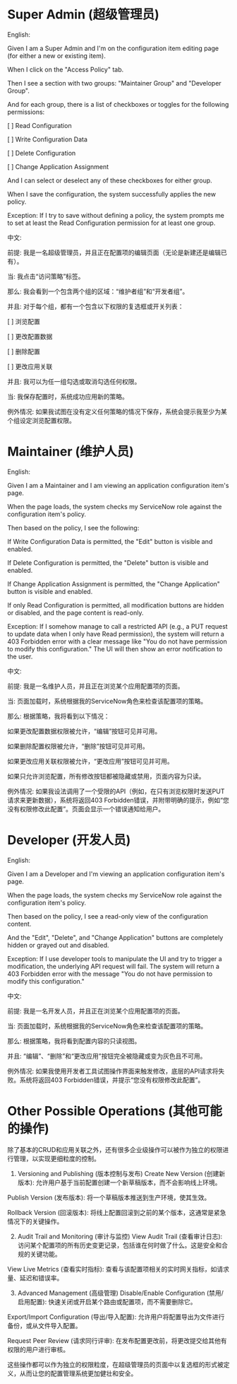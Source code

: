 # Super Admin (超级管理员)

English:

Given I am a Super Admin and I'm on the configuration item editing page (for either a new or existing item).

When I click on the "Access Policy" tab.

Then I see a section with two groups: "Maintainer Group" and "Developer Group".

And for each group, there is a list of checkboxes or toggles for the following permissions:

[ ] Read Configuration

[ ] Write Configuration Data

[ ] Delete Configuration

[ ] Change Application Assignment

And I can select or deselect any of these checkboxes for either group.

When I save the configuration, the system successfully applies the new policy.

Exception: If I try to save without defining a policy, the system prompts me to set at least the Read Configuration permission for at least one group.

中文:

前提: 我是一名超级管理员，并且正在配置项的编辑页面（无论是新建还是编辑已有）。

当: 我点击“访问策略”标签。

那么: 我会看到一个包含两个组的区域：“维护者组”和“开发者组”。

并且: 对于每个组，都有一个包含以下权限的复选框或开关列表：

[ ] 浏览配置

[ ] 更改配置数据

[ ] 删除配置

[ ] 更改应用关联

并且: 我可以为任一组勾选或取消勾选任何权限。

当: 我保存配置时，系统成功应用新的策略。

例外情况: 如果我试图在没有定义任何策略的情况下保存，系统会提示我至少为某个组设定浏览配置权限。

# Maintainer (维护人员)
English:

Given I am a Maintainer and I am viewing an application configuration item's page.

When the page loads, the system checks my ServiceNow role against the configuration item's policy.

Then based on the policy, I see the following:

If Write Configuration Data is permitted, the "Edit" button is visible and enabled.

If Delete Configuration is permitted, the "Delete" button is visible and enabled.

If Change Application Assignment is permitted, the "Change Application" button is visible and enabled.

If only Read Configuration is permitted, all modification buttons are hidden or disabled, and the page content is read-only.

Exception: If I somehow manage to call a restricted API (e.g., a PUT request to update data when I only have Read permission), the system will return a 403 Forbidden error with a clear message like "You do not have permission to modify this configuration." The UI will then show an error notification to the user.

中文:

前提: 我是一名维护人员，并且正在浏览某个应用配置项的页面。

当: 页面加载时，系统根据我的ServiceNow角色来检查该配置项的策略。

那么: 根据策略，我将看到以下情况：

如果更改配置数据权限被允许，“编辑”按钮可见并可用。

如果删除配置权限被允许，“删除”按钮可见并可用。

如果更改应用关联权限被允许，“更改应用”按钮可见并可用。

如果只允许浏览配置，所有修改按钮都被隐藏或禁用，页面内容为只读。

例外情况: 如果我设法调用了一个受限的API（例如，在只有浏览权限时发送PUT请求来更新数据），系统将返回403 Forbidden错误，并附带明确的提示，例如“您没有权限修改此配置”。页面会显示一个错误通知给用户。

# Developer (开发人员)
English:

Given I am a Developer and I'm viewing an application configuration item's page.

When the page loads, the system checks my ServiceNow role against the configuration item's policy.

Then based on the policy, I see a read-only view of the configuration content.

And the "Edit", "Delete", and "Change Application" buttons are completely hidden or grayed out and disabled.

Exception: If I use developer tools to manipulate the UI and try to trigger a modification, the underlying API request will fail. The system will return a 403 Forbidden error with the message "You do not have permission to modify this configuration."

中文:

前提: 我是一名开发人员，并且正在浏览某个应用配置项的页面。

当: 页面加载时，系统根据我的ServiceNow角色来检查该配置项的策略。

那么: 根据策略，我将看到配置内容的只读视图。

并且: “编辑”、“删除”和“更改应用”按钮完全被隐藏或变为灰色且不可用。

例外情况: 如果我使用开发者工具试图操作界面来触发修改，底层的API请求将失败。系统将返回403 Forbidden错误，并提示“您没有权限修改此配置”。

# Other Possible Operations (其他可能的操作)
除了基本的CRUD和应用关联之外，还有很多企业级操作可以被作为独立的权限进行管理，以实现更细粒度的控制。

1. Versioning and Publishing (版本控制与发布)
Create New Version (创建新版本): 允许用户基于当前配置创建一个新草稿版本，而不会影响线上环境。

Publish Version (发布版本): 将一个草稿版本推送到生产环境，使其生效。

Rollback Version (回滚版本): 将线上配置回滚到之前的某个版本，这通常是紧急情况下的关键操作。

2. Audit Trail and Monitoring (审计与监控)
View Audit Trail (查看审计日志): 访问某个配置项的所有历史变更记录，包括谁在何时做了什么。这是安全和合规的关键功能。

View Live Metrics (查看实时指标): 查看与该配置项相关的实时网关指标，如请求量、延迟和错误率。

3. Advanced Management (高级管理)
Disable/Enable Configuration (禁用/启用配置): 快速关闭或开启某个路由或配置项，而不需要删除它。

Export/Import Configuration (导出/导入配置): 允许用户将配置导出为文件进行备份，或从文件导入配置。

Request Peer Review (请求同行评审): 在发布配置更改前，将更改提交给其他有权限的用户进行审核。

这些操作都可以作为独立的权限粒度，在超级管理员的页面中以复选框的形式被定义，从而让您的配置管理系统更加健壮和安全。
